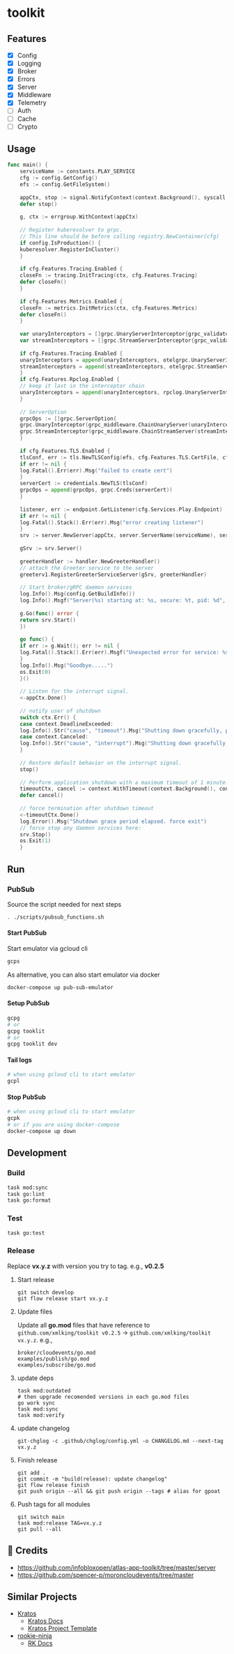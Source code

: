 # toolkit

## Features

- [x] Config
- [x] Logging
- [x] Broker
- [x] Errors
- [x] Server
- [x] Middleware
- [x] Telemetry
- [ ] Auth
- [ ] Cache
- [ ] Crypto

## Usage

```go
func main() {
    serviceName := constants.PLAY_SERVICE
    cfg := config.GetConfig()
    efs := config.GetFileSystem()
    
    appCtx, stop := signal.NotifyContext(context.Background(), syscall.SIGHUP, syscall.SIGTERM, syscall.SIGINT, os.Interrupt)
    defer stop()
    
    g, ctx := errgroup.WithContext(appCtx)
    
    // Register kuberesolver to grpc.
    // This line should be before calling registry.NewContainer(cfg)
    if config.IsProduction() {
    kuberesolver.RegisterInCluster()
    }
    
    if cfg.Features.Tracing.Enabled {
    closeFn := tracing.InitTracing(ctx, cfg.Features.Tracing)
    defer closeFn()
    }
    
    if cfg.Features.Metrics.Enabled {
    closeFn := metrics.InitMetrics(ctx, cfg.Features.Metrics)
    defer closeFn()
    }
    
    var unaryInterceptors = []grpc.UnaryServerInterceptor{grpc_validator.UnaryServerInterceptor()}
    var streamInterceptors = []grpc.StreamServerInterceptor{grpc_validator.StreamServerInterceptor()}
    
    if cfg.Features.Tracing.Enabled {
    unaryInterceptors = append(unaryInterceptors, otelgrpc.UnaryServerInterceptor())
    streamInterceptors = append(streamInterceptors, otelgrpc.StreamServerInterceptor())
    }
    if cfg.Features.Rpclog.Enabled {
    // keep it last in the interceptor chain
    unaryInterceptors = append(unaryInterceptors, rpclog.UnaryServerInterceptor())
    }
    
    // ServerOption
    grpcOps := []grpc.ServerOption{
    grpc.UnaryInterceptor(grpc_middleware.ChainUnaryServer(unaryInterceptors...)),
    grpc.StreamInterceptor(grpc_middleware.ChainStreamServer(streamInterceptors...)),
    }
    
    if cfg.Features.TLS.Enabled {
    tlsConf, err := tls.NewTLSConfig(efs, cfg.Features.TLS.CertFile, cfg.Features.TLS.KeyFile, cfg.Features.TLS.CaFile, cfg.Features.TLS.ServerName, cfg.Features.TLS.Password)
    if err != nil {
    log.Fatal().Err(err).Msg("failed to create cert")
    }
    serverCert := credentials.NewTLS(tlsConf)
    grpcOps = append(grpcOps, grpc.Creds(serverCert))
    }
    
    listener, err := endpoint.GetListener(cfg.Services.Play.Endpoint)
    if err != nil {
    log.Fatal().Stack().Err(err).Msg("error creating listener")
    }
    srv := server.NewServer(appCtx, server.ServerName(serviceName), server.WithListener(listener), server.WithServerOptions(grpcOps...))
    
    gSrv := srv.Server()
    
    greeterHandler := handler.NewGreeterHandler()
    // attach the Greeter service to the server
    greeterv1.RegisterGreeterServiceServer(gSrv, greeterHandler)
    
    // Start broker/gRPC daemon services
    log.Info().Msg(config.GetBuildInfo())
    log.Info().Msgf("Server(%s) starting at: %s, secure: %t, pid: %d", serviceName, listener.Addr(), cfg.Features.TLS.Enabled, os.Getpid())
    
    g.Go(func() error {
    return srv.Start()
    })
    
    go func() {
    if err := g.Wait(); err != nil {
    log.Fatal().Stack().Err(err).Msgf("Unexpected error for service: %s", cfg.Services.Emailer.Endpoint)
    }
    log.Info().Msg("Goodbye.....")
    os.Exit(0)
    }()
    
    // Listen for the interrupt signal.
    <-appCtx.Done()
    
    // notify user of shutdown
    switch ctx.Err() {
    case context.DeadlineExceeded:
    log.Info().Str("cause", "timeout").Msg("Shutting down gracefully, press Ctrl+C again to force")
    case context.Canceled:
    log.Info().Str("cause", "interrupt").Msg("Shutting down gracefully, press Ctrl+C again to force")
    }
    
    // Restore default behavior on the interrupt signal.
    stop()
    
    // Perform application shutdown with a maximum timeout of 1 minute.
    timeoutCtx, cancel := context.WithTimeout(context.Background(), constants.DefaultShutdownTimeout)
    defer cancel()
    
    // force termination after shutdown timeout
    <-timeoutCtx.Done()
    log.Error().Msg("Shutdown grace period elapsed. force exit")
    // force stop any daemon services here:
    srv.Stop()
    os.Exit(1)
    }
```

## Run

### PubSub

Source the script needed for next steps

```bash
. ./scripts/pubsub_functions.sh
```

#### Start PubSub

Start emulator via gcloud cli

```bash
gcps
```

As alternative, you can also start emulator via docker

```bash
docker-compose up pub-sub-emulator
```

#### Setup PubSub

```bash
gcpg
# or 
gcpg tooklit
# or 
gcpg tooklit dev
```

#### Tail logs

```bash
# when using gcloud cli to start emulator
gcpl
```

#### Stop PubSub

```bash
# when using gcloud cli to start emulator
gcpk
# or if you are using docker-compose
docker-compose up down
```

## Development

### Build

```bash
task mod:sync
task go:lint
task go:format
```

### Test

```bash
task go:test
```

### Release

Replace **vx.y.z** with version you try to tag. e.g., **v0.2.5**

1. Start release

    ```bask
    git switch develop
    git flow release start vx.y.z
    ```

2. Update files

    Update  all **go.mod** files that have reference to `github.com/xmlking/toolkit v0.2.5` -> `github.com/xmlking/toolkit vx.y.z`. e.g., 

    ```
    broker/cloudevents/go.mod
    examples/publish/go.mod
    examples/subscribe/go.mod
    ```

3. update deps

    ```bask
    task mod:outdated
    # then upgrade recomended versions in each go.mod files
    go work sync
    task mod:sync
    task mod:verify
    ```

4. update changelog

    ```bask
    git-chglog -c .github/chglog/config.yml -o CHANGELOG.md --next-tag vx.y.z
    ```

5. Finish release

    ```bask
    git add .
    git commit -m "build(release): update changelog"
    git flow release finish
    git push origin --all && git push origin --tags # alias for gpoat 
    ```

6. Push tags for all modules

    ```bask
    git switch main
    task mod:release TAG=vx.y.z
    git pull --all
    ```

## 🔗 Credits

- https://github.com/infobloxopen/atlas-app-toolkit/tree/master/server
- https://github.com/spencer-p/moroncloudevents/tree/master

## Similar Projects

- [Kratos](https://go-kratos.dev/)
    - [Kratos Docs]( https://go-kratos.dev/en/docs/)
    - [Kratos Project Template](https://github.com/go-kratos/kratos-layout)
- [rookie-ninja](https://github.com/rookie-ninja/rk-boot)
    - [RK Docs](https://rkdev.info/docs/bootstrapper/concept/)
